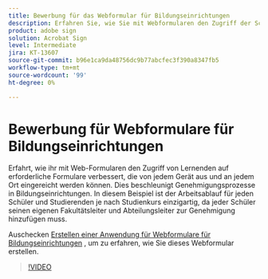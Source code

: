 ```yaml
---
title: Bewerbung für das Webformular für Bildungseinrichtungen
description: Erfahren Sie, wie Sie mit Webformularen den Zugriff der Schüler auf erforderliche Formulare verbessern können.
product: adobe sign
solution: Acrobat Sign
level: Intermediate
jira: KT-13607
source-git-commit: b96e1ca9da48756dc9b77abcfec3f390a8347fb5
workflow-type: tm+mt
source-wordcount: '99'
ht-degree: 0%

---
```


# Bewerbung für Webformulare für Bildungseinrichtungen

Erfahrt, wie ihr mit Web-Formularen den Zugriff von Lernenden auf erforderliche Formulare verbessert, die von jedem Gerät aus und an jedem Ort eingereicht werden können. Dies beschleunigt Genehmigungsprozesse in Bildungseinrichtungen. In diesem Beispiel ist der Arbeitsablauf für jeden Schüler und Studierenden je nach Studienkurs einzigartig, da jeder Schüler seinen eigenen Fakultätsleiter und Abteilungsleiter zur Genehmigung hinzufügen muss.

Auschecken [Erstellen einer Anwendung für Webformulare für Bildungseinrichtungen](usecase-edu-intern-create.md) , um zu erfahren, wie Sie dieses Webformular erstellen.

>[!VIDEO](https://video.tv.adobe.com/v/3421773?quality=12&learn=on&hidetitle=true)
